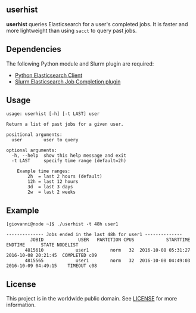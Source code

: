 ## userhist

**userhist** queries Elasticsearch for a user's completed jobs.  It is faster
and more lightweight than using `sacct` to query past jobs.

## Dependencies

The following Python module and Slurm plugin are required:

* [Python Elasticsearch
  Client](https://elasticsearch-py.readthedocs.io/en/master/)
* [Slurm Elasticsearch Job Completion
  plugin](https://github.com/asanchez1987/jobcomp-elasticsearch/blob/master/INSTALL.md)


## Usage

```
usage: userhist [-h] [-t LAST] user

Return a list of past jobs for a given user.

positional arguments:
  user        user to query

optional arguments:
  -h, --help  show this help message and exit
  -t LAST     specify time range (default=2h)

    Example time ranges:
        2h  = last 2 hours (default)
        12h = last 12 hours
        3d  = last 3 days
        2w  = last 2 weeks
```

## Example

```
[giovanni@node ~]$ ./userhist -t 48h user1

-------------- Jobs ended in the last 48h for user1 --------------
         JOBID             USER   PARTITION CPUS            STARTTIME              ENDTIME      STATE NODELIST
       4815610            user1        norm   32  2016-10-08 05:31:27  2016-10-08 20:21:45  COMPLETED c09
       4815565            user1        norm   32  2016-10-08 04:49:03  2016-10-09 04:49:15    TIMEOUT c08
```

## License

This project is in the worldwide public domain.  See [LICENSE](../LICENSE.md) for
more information.
